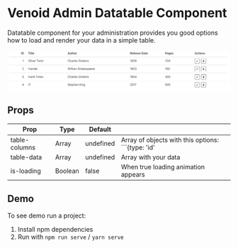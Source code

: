 # Venoid Admin Datatable Component

Datatable component for your administration provides you good options how to load and render your data in a simple table.

![screenshot-example](images/example.png)

## Props
| Prop         | Type    | Default   |   |
|---------------|---------|-----------|---|
| table-columns | Array   | undefined | Array of objects with this options: ```{type: 'id'|'number'|'string', label: String, field: Function(rowData), width: String}```  |
| table-data    | Array   | undefined | Array with your data |
| is-loading    | Boolean | false     | When true loading animation appears |

## Demo
To see demo run a project:

1. Install npm dependencies
2. Run with `npm run serve` / `yarn serve`
